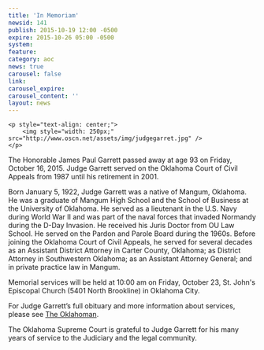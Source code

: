 ```yaml
---
title: 'In Memoriam'
newsid: 141
publish: 2015-10-19 12:00 -0500
expire: 2015-10-26 05:00 -0500
system: 
feature: 
category: aoc
news: true
carousel: false
link: 
carousel_expire: 
carousel_content: ''
layout: news
---
```

	<p style="text-align: center;">
		<img style="width: 250px;" src="http://www.oscn.net/assets/img/judgegarret.jpg" />
	</p>

<p>The Honorable James Paul Garrett passed away at age 93 on Friday, October 16, 2015.  Judge Garrett served on the Oklahoma Court of Civil Appeals from 1987 until his retirement in 2001. </p>
<p>Born January 5, 1922, Judge Garrett was a native of Mangum, Oklahoma. He was a graduate of Mangum High School and the School of Business at the University of Oklahoma. He served as a lieutenant in the U.S. Navy during World War II and was part of the naval forces that invaded Normandy during the D-Day Invasion. He received his Juris Doctor from OU Law School. He served on the Pardon and Parole Board during the 1960s. Before joining the Oklahoma Court of Civil Appeals, he served for several decades as an Assistant District Attorney in Carter County, Oklahoma; as District Attorney in Southwestern Oklahoma; as an Assistant Attorney General; and in private practice law in Mangum.</p>
<p>Memorial services will be held at 10:00 am on Friday, October 23, St. John's Episcopal Church (5401 North Brookline) in Oklahoma City.</p>
<p>For Judge Garrett’s full obituary and more information about services, please see <a href="http://legacy.newsok.com/obituaries/oklahoman/obituary.aspx?n=james-garrett&amp;pid=176143006&amp;eid=sp_shareobit" target="_blank">The Oklahoman</a>.</p>
<p>The Oklahoma Supreme Court is grateful to Judge Garrett for his many years of service to the Judiciary and the legal community.</p>